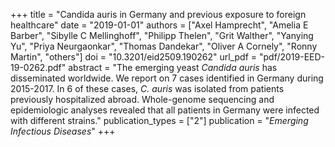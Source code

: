 +++
title = "Candida auris in Germany and previous exposure to foreign healthcare"
date = "2019-01-01"
authors = ["Axel Hamprecht", "Amelia E Barber", "Sibylle C Mellinghoff", "Philipp Thelen", "Grit Walther", "Yanying Yu", "Priya Neurgaonkar", "Thomas Dandekar", "Oliver A Cornely", "Ronny Martin", "others"]
doi = "10.3201/eid2509.190262"
url_pdf = "pdf/2019-EED-19-0262.pdf"
abstract = "The emerging yeast *Candida auris* has disseminated worldwide. We report on 7 cases identified in Germany during 2015-2017. In 6 of these cases, *C. auris* was isolated from patients previously hospitalized abroad. Whole-genome sequencing and epidemiologic analyses revealed that all patients in Germany were infected with different strains."
publication_types = ["2"]
publication = "*Emerging Infectious Diseases*"
+++

